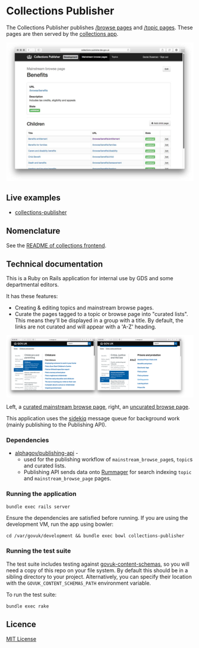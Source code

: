 # Collections Publisher

The Collections Publisher publishes [/browse pages](https://www.gov.uk/browse/births-deaths-marriages/register-offices) and [/topic pages](https://www.gov.uk/topic/business-enterprise/export-finance). These pages are then served by the [collections app](https://github.com/alphagov/collections).

![Screenshot of Collections Publisher](docs/screenshot.jpg)

## Live examples

- [collections-publisher](https://collections-publisher.publishing.service.gov.uk/)

## Nomenclature

See the [README of collections frontend](https://github.com/alphagov/collections).

## Technical documentation

This is a Ruby on Rails application for internal use by GDS and some departmental editors.

It has these features:

- Creating & editing topics and mainstream browse pages.
- Curate the pages tagged to a topic or browse page into "curated lists". This means they'll be displayed in a group with a title. By default, the links are not curated and will appear with a 'A-Z' heading.

![Screenshot of curated and non-curated pages](docs/screenshot-curated-topics.png)

Left, a [curated mainstream browse page](https://www.gov.uk/browse/childcare-parenting/childcare), right, an [uncurated browse page](https://www.gov.uk/browse/justice/prisons-probation).

This application uses the [sidekiq](http://sidekiq.org/) message queue for background work (mainly publishing to the Publishing API).

### Dependencies

- [alphagov/publishing-api](https://github.com/alphagov/publishing-api) -
  - used for the publishing workflow of `mainstream_browse_page`s, `topic`s and curated lists.
  - Publishing API sends data onto [Rummager](https://github.com/alphagov/rummager) for search indexing `topic` and `mainstream_browse_page` pages.


### Running the application

```
bundle exec rails server
```

Ensure the dependencies are satisfied before
running. If you are using the development VM, run the app using bowler:

```
cd /var/govuk/development && bundle exec bowl collections-publisher
```

### Running the test suite

The test suite includes testing against
[govuk-content-schemas](http://github.com/alphagov/govuk-content-schemas), so
you will need a copy of this repo on your file system. By default this should
be in a sibling directory to your project. Alternatively, you can specify their
location with the `GOVUK_CONTENT_SCHEMAS_PATH` environment variable.

To run the test suite:

```
bundle exec rake
```

## Licence

[MIT License](LICENSE.txt)
